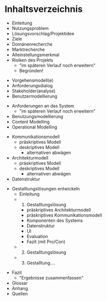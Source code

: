 # Inhaltsverzeichnis
<!-- Allgemein -->
- Einleitung
- Nutzungsproblem
- Lösungsvorschlag/Projektidee
- Ziele
- Domänenrecherche
- Marktrecherche
- Alleinstellungsmerkmal
- Risiken des Projekts
    - "im späteren Verlauf noch erweitern"
    - Begründen!
<!-- MCI -->
- Vorgehensmodell(e)
- Anforderungsdialog
- Stakeholder(analyse)
- Benutzermodellierung 
<!-- Reihenfolge: "Benutzer - Anforderungen - Aufgaben" so richtig? -->
- Anforderungen an das System
    - "im späteren Verlauf noch erweitern"
- Benutzungsmodellierung
- Content Modelling
- Operational Modelling <!--wird das benötigt bei uns? -->
<!-- WBA2 -->
- Kommunikationsmodell
    - präskriptives Modell
    - deskriptives Modell
        - alternativen abwägen
- Architekturmodell
    - präskriptives Modell
    - deskriptives Modell
        - alternativen abwägen
- Datenstruktur
<!-- Gestalltungslösungen/Ergebnisse -->
- Gestalltungslösungen entwickeln
    - Einleitung
    - 1. Gestalltungslösung
        - präskriptives Architekturmodell
        - präskriptives Kommunikationsmodell
        - Komponenten des Systems
        - Datenstruktur
        - UI
        - Evaluation
        - Fazit (mit Pro/Con)
    - 2. Gestalltungslösung
    - 3. Gestalltung....
<!-- hier noch etwas machen? -->
- Fazit
    - "Ergebnisse zusammenfassen"
- Glossar
- Anhang
- Quellen